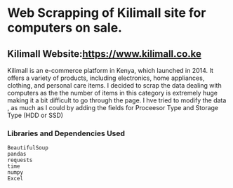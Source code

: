 # Web Scrapping of Kilimall site for computers on sale.
## Kilimall Website:https://www.kilimall.co.ke

Kilimall is an e-commerce platform in Kenya, which launched in 2014. It offers a variety of products, including electronics, home appliances, clothing, and personal care items.
I decided to scrap the data dealing with computers as the the number of items in this category is extremely huge making it a bit difficult to go through the page. I hve tried to modify the data , as much as I could by adding the fields for Proceesor Type and Storage Type (HDD or SSD)

### Libraries and Dependencies Used
    BeautifulSoup
    pandas
    requests
    time
    numpy
    Excel
